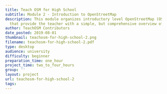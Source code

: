 ```yaml
---
title: Teach OSM for High School
subtitle: Module 2 - Introduction to OpenStreetMap
description: This module organizes introductory level OpenStreetMap (OSM) resources
  that provide the teacher with a simple, but comprehensive overview of the OSM project.
author: TeachOSM Contributors
date_posted: 2019-08-01
thumbnail: teachosm-for-high-school-2.png
filename: teachosm-for-high-school-2.pdf
type: desktop
audience: university
difficulty: beginner
preparation_time: one_hour
project_time: two_to_four_hours
group: ''
layout: project
url: teachosm-for-high-school-2
tags:
---
```


